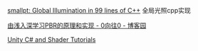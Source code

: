[smallpt: Global Illumination in 99 lines of C++](https://www.kevinbeason.com/smallpt/) 全局光照cpp实现

[由浅入深学习PBR的原理和实现 - 0向往0 - 博客园](https://www.cnblogs.com/timlly/p/10631718.html)

[Unity C# and Shader Tutorials](https://catlikecoding.com/unity/tutorials/)